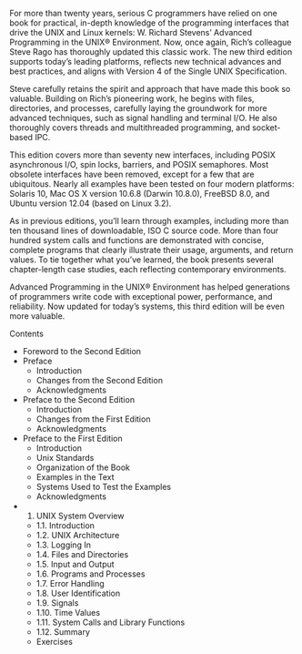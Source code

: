 For more than twenty years, serious C programmers have relied on one book for practical, in-depth knowledge of the programming interfaces that drive the UNIX and Linux kernels: W. Richard Stevens’ Advanced Programming in the UNIX® Environment. Now, once again, Rich’s colleague Steve Rago has thoroughly updated this classic work. The new third edition supports today’s leading platforms, reflects new technical advances and best practices, and aligns with Version 4 of the Single UNIX Specification.

Steve carefully retains the spirit and approach that have made this book so valuable. Building on Rich’s pioneering work, he begins with files, directories, and processes, carefully laying the groundwork for more advanced techniques, such as signal handling and terminal I/O. He also thoroughly covers threads and multithreaded programming, and socket-based IPC.

This edition covers more than seventy new interfaces, including POSIX asynchronous I/O, spin locks, barriers, and POSIX semaphores. Most obsolete interfaces have been removed, except for a few that are ubiquitous. Nearly all examples have been tested on four modern platforms: Solaris 10, Mac OS X version 10.6.8 (Darwin 10.8.0), FreeBSD 8.0, and Ubuntu version 12.04 (based on Linux 3.2).

As in previous editions, you’ll learn through examples, including more than ten thousand lines of downloadable, ISO C source code. More than four hundred system calls and functions are demonstrated with concise, complete programs that clearly illustrate their usage, arguments, and return values. To tie together what you’ve learned, the book presents several chapter-length case studies, each reflecting contemporary environments.

Advanced Programming in the UNIX® Environment has helped generations of programmers write code with exceptional power, performance, and reliability. Now updated for today’s systems, this third edition will be even more valuable.

Contents
- Foreword to the Second Edition
- Preface
  * Introduction
  * Changes from the Second Edition
  * Acknowledgments
- Preface to the Second Edition
  * Introduction
  * Changes from the First Edition
  * Acknowledgments
- Preface to the First Edition
  * Introduction
  * Unix Standards
  * Organization of the Book
  * Examples in the Text
  * Systems Used to Test the Examples
  * Acknowledgments
- 1. UNIX System Overview
  * 1.1. Introduction
  * 1.2. UNIX Architecture
  * 1.3. Logging In
  * 1.4. Files and Directories
  * 1.5. Input and Output
  * 1.6. Programs and Processes
  * 1.7. Error Handling
  * 1.8. User Identification
  * 1.9. Signals
  * 1.10. Time Values
  * 1.11. System Calls and Library Functions
  * 1.12. Summary
  * Exercises